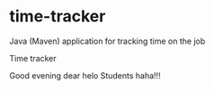 # time-tracker
Java (Maven) application for tracking time on the job

Time tracker

Good evening dear helo Students haha!!!
